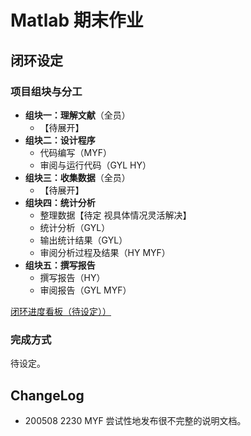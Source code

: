 # Matlab 期末作业

## 闭环设定

### 项目组块与分工

* **组块一：理解文献**（全员）
  * 【待展开】
* **组块二：设计程序**
  * 代码编写（MYF）
  * 审阅与运行代码（GYL HY）
* **组块三：收集数据**（全员）
  * 【待展开】
* **组块四：统计分析**
  * 整理数据【待定 视具体情况灵活解决】
  * 统计分析（GYL）
  * 输出统计结果（GYL）
  * 审阅分析过程及结果（HY MYF）
* **组块五：撰写报告**
  * 撰写报告（HY）
  * 审阅报告（GYL MYF）

[闭环进度看板（待设定））](on_hold)

### 完成方式

待设定。

## ChangeLog

* 200508 2230 MYF 尝试性地发布很不完整的说明文档。